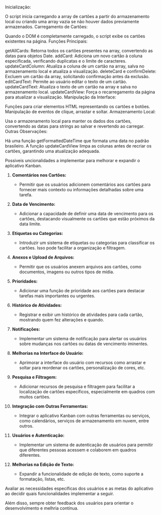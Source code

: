 Inicialização:

O script inicia carregando a array de cartões a partir do armazenamento local ou criando uma array vazia se não houver dados previamente armazenados.
Carregamento de Cartões:

Quando o DOM é completamente carregado, o script exibe os cartões existentes na página.
Funções Principais:

getAllCards: Retorna todos os cartões presentes na array, convertendo as datas para objetos Date.
addCard: Adiciona um novo cartão à coluna especificada, verificando duplicatas e o limite de caracteres.
updateCardColumn: Atualiza a coluna de um cartão na array, salva no armazenamento local e atualiza a visualização.
deleteCard e confirmDelete: Excluem um cartão da array, solicitando confirmação antes da exclusão.
editCardText: Permite ao usuário editar o texto de um cartão.
updateCardText: Atualiza o texto de um cartão na array e salva no armazenamento local.
updateCardView: Força o recarregamento da página para atualizar a visualização.
Manipulação da Interface:

Funções para criar elementos HTML representando os cartões e botões.
Manipulação de eventos de clique, arrastar e soltar.
Armazenamento Local:

Usa o armazenamento local para manter os dados dos cartões, convertendo as datas para strings ao salvar e revertendo ao carregar.
Outras Observações:

Há uma função getFormattedDateTime que formata uma data no padrão brasileiro.
A função updateCardView limpa as colunas antes de recriar os cartões, garantindo uma atualização adequada.


Possiveis uncionalidades a implementar para melhorar e expandir o aplicativo Kanban.

1. **Comentários nos Cartões:**
   - Permitir que os usuários adicionem comentários aos cartões para fornecer mais contexto ou informações detalhadas sobre uma tarefa.

2. **Data de Vencimento:**
   - Adicionar a capacidade de definir uma data de vencimento para os cartões, destacando visualmente os cartões que estão próximos da data limite.

3. **Etiquetas ou Categorias:**
   - Introduzir um sistema de etiquetas ou categorias para classificar os cartões. Isso pode facilitar a organização e filtragem.

4. **Anexos e Upload de Arquivos:**
   - Permitir que os usuários anexem arquivos aos cartões, como documentos, imagens ou outros tipos de mídia.

5. **Prioridades:**
   - Adicionar uma função de prioridade aos cartões para destacar tarefas mais importantes ou urgentes.

6. **Histórico de Atividades:**
   - Registrar e exibir um histórico de atividades para cada cartão, mostrando quem fez alterações e quando.

7. **Notificações:**
   - Implementar um sistema de notificação para alertar os usuários sobre mudanças nos cartões ou datas de vencimento iminentes.

8. **Melhorias na Interface do Usuário:**
   - Aprimorar a interface do usuário com recursos como arrastar e soltar para reordenar os cartões, personalização de cores, etc.

9. **Pesquisa e Filtragem:**
   - Adicionar recursos de pesquisa e filtragem para facilitar a localização de cartões específicos, especialmente em quadros com muitos cartões.

10. **Integração com Outras Ferramentas:**
    - Integrar o aplicativo Kanban com outras ferramentas ou serviços, como calendários, serviços de armazenamento em nuvem, entre outros.

11. **Usuários e Autenticação:**
    - Implementar um sistema de autenticação de usuários para permitir que diferentes pessoas acessem e colaborem em quadros diferentes.

12. **Melhorias na Edição de Texto:**
    - Expandir a funcionalidade de edição de texto, como suporte a formatação, listas, etc.

Avaliar as necessidades específicas dos usuários e as metas do aplicativo ao decidir quais funcionalidades implementar a seguir. 

Além disso, sempre obter feedback dos usuários para orientar o desenvolvimento e melhria contínua.
